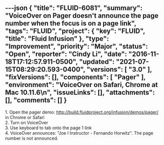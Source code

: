 ---json
{
  "title": "FLUID-6081",
  "summary": "VoiceOver on Pager doesn't announce the page number when the focus is on a page link",
  "tags": "FLUID",
  "project": {
    "key": "FLUID",
    "title": "Fluid Infusion"
  },
  "type": "Improvement",
  "priority": "Major",
  "status": "Open",
  "reporter": "Cindy Li",
  "date": "2016-11-18T17:12:57.911-0500",
  "updated": "2021-07-15T08:29:20.593-0400",
  "versions": [
    "3.0"
  ],
  "fixVersions": [],
  "components": [
    "Pager"
  ],
  "environment": "VoiceOver on Safari, Chrome at Mac 10.11.6\n",
  "issueLinks": [],
  "attachments": [],
  "comments": []
}
---
1\. Open the pager demo: <http://build.fluidproject.org/infusion/demos/pager/> in Chrome or Safari\
2\. Turn on VoiceOver\
3\. Use keyboard to tab onto the page 1 link\
4\. VoiceOver announces: "Joe I Instructor - Fernando Horwitz". The page number is not announced.

        